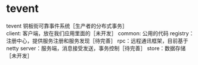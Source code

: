 # tevent
tevent 铜板街可靠事件系统［生产者的分布式事务］  
client:  客户端，放在我们应用里面的［未开发］
common: 公用的代码
registry：注册中心，提供服务注册和服务发现［待完善］
rpc：远程通讯框架，目前基于netty
server：服务端，消息接受发送，事务控制［待完善］
store：数据存储［未开发］

